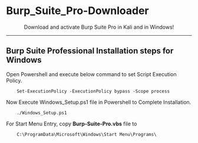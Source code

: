 # Burp_Suite_Pro-Downloader
<p align="center">Download and activate Burp Suite Pro in Kali and in Windows!</p>


-------------------------------------------------------------------------------------------
## Burp Suite Professional Installation steps for Windows

Open Powershell and execute below command to set Script Execution Policy.

```
    Set-ExecutionPolicy -ExecutionPolicy bypass -Scope process
```

Now Execute Windows_Setup.ps1 file in Powershell to Complete Installation.

```
    ./Windows_Setup.ps1
```

For Start Menu Entry, copy **Burp-Suite-Pro.vbs** file to 

```
    C:\ProgramData\Microsoft\Windows\Start Menu\Programs\
```
